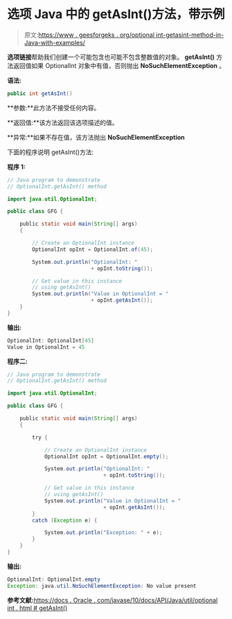 # 选项 Java 中的 getAsInt()方法，带示例

> 原文:[https://www . geesforgeks . org/optional int-getasint-method-in-Java-with-examples/](https://www.geeksforgeeks.org/optionalint-getasint-method-in-java-with-examples/)

**选项链接**帮助我们创建一个可能包含也可能不包含整数值的对象。 **getAsInt()** 方法返回值如果 OptionalInt 对象中有值，否则抛出 **NoSuchElementException** 。

**语法:**

```java
public int getAsInt()

```

**参数:**此方法不接受任何内容。

**返回值:**该方法返回该选项描述的值。

**异常:**如果不存在值，该方法抛出 **NoSuchElementException**

下面的程序说明 getAsInt()方法:

**程序 1:**

```java
// Java program to demonstrate
// OptionalInt.getAsInt() method

import java.util.OptionalInt;

public class GFG {

    public static void main(String[] args)
    {

        // Create an OptionalInt instance
        OptionalInt opInt = OptionalInt.of(45);

        System.out.println("OptionalInt: "
                           + opInt.toString());

        // Get value in this instance
        // using getAsInt()
        System.out.println("Value in OptionalInt = "
                           + opInt.getAsInt());
    }
}
```

**输出:**

```java
OptionalInt: OptionalInt[45]
Value in OptionalInt = 45

```

**程序二:**

```java
// Java program to demonstrate
// OptionalInt.getAsInt() method

import java.util.OptionalInt;

public class GFG {

    public static void main(String[] args)
    {

        try {

            // Create an OptionalInt instance
            OptionalInt opInt = OptionalInt.empty();

            System.out.println("OptionalInt: "
                               + opInt.toString());

            // Get value in this instance
            // using getAsInt()
            System.out.println("Value in OptionalInt = "
                               + opInt.getAsInt());
        }
        catch (Exception e) {

            System.out.println("Exception: " + e);
        }
    }
}
```

**输出:**

```java
OptionalInt: OptionalInt.empty
Exception: java.util.NoSuchElementException: No value present

```

**参考文献:**[https://docs . Oracle . com/javase/10/docs/API/Java/util/optional int . html # getAsInt()](https://docs.oracle.com/javase/10/docs/api/java/util/OptionalInt.html#getAsInt())